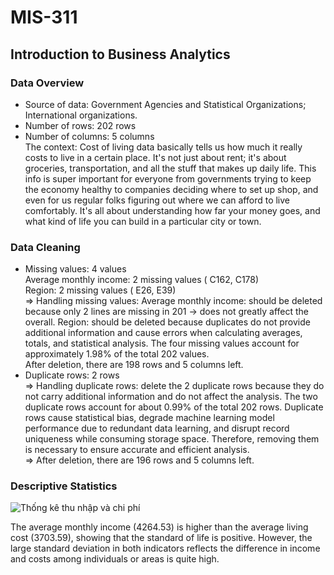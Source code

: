 # MIS-311
## Introduction to Business Analytics

### **Data Overview**  
- Source of data: Government Agencies and Statistical Organizations; International organizations.  
- Number of rows: 202 rows  
- Number of columns: 5 columns  
The context: Cost of living data basically tells us how much it really costs to live in a certain place. It's not just about rent; it's about groceries, transportation, and all the stuff that makes up daily life. This info is super important for everyone from governments trying to keep the economy healthy to companies deciding where to set up shop, and even for us regular folks figuring out where we can afford to live comfortably. It's all about understanding how far your money goes, and what kind of life you can build in a particular city or town.  

 ### **Data Cleaning**
* Missing values: 4 values  
Average monthly income: 2 missing values ( C162, C178)  
Region: 2 missing values ( E26, E39)  
=> Handling missing values:
 Average monthly income: should be deleted because only 2 lines are missing in 201 → does not greatly affect the overall.
 Region: should be deleted because duplicates do not provide additional information and cause errors when calculating averages, totals, and statistical analysis. The four missing values ​​account for approximately 1.98% of the total 202 values.  
 After deletion, there are 198 rows and 5 columns left.  
* Duplicate rows: 2 rows  
=> Handling duplicate rows: delete the 2 duplicate rows because they do not carry additional information and do not affect the analysis. The two duplicate rows account for about 0.99% of the total 202 rows. Duplicate rows cause statistical bias, degrade machine learning model performance due to redundant data learning, and disrupt record uniqueness while consuming storage space. Therefore, removing them is necessary to ensure accurate and efficient analysis.  
=> After deletion, there are 196 rows and 5 columns left.  

### **Descriptive Statistics**  

![Thống kê thu nhập và chi phí](https://raw.githubusercontent.com/HoaiAnh2/income-report/main/images/income_vs_cost.png)


The average monthly income (4264.53) is higher than the average living cost (3703.59), showing that the standard of life is positive. However, the large standard deviation in both indicators reflects the difference in income and costs among individuals or areas is quite high.
